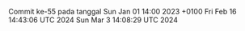Commit ke-55 pada tanggal Sun Jan 01 14:00 2023 +0100
Fri Feb 16 14:43:06 UTC 2024
Sun Mar  3 14:08:29 UTC 2024
